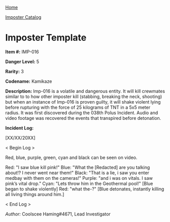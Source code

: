 [Home](../index.md)

[Imposter Catalog](Imp-log.md)

# Imposter Template

**Item #:** 
IMP-016

**Danger Level:** 5

**Rarity:** 3

**Codename:** 
Kamikaze

**Description:** 
Imp-016 is a volatile and dangerous entity. It will kill crewmates similar to to how other imposter kill (stabbing, breaking the neck, shooting) but when an instance of Imp-016 is proven guilty, it will shake violent lying before rupturing with the force of 25 kilograms of TNT in a 5x5 meter radius. It was first discovered during the 038th Polus Incident. Audio and video footage was recovered the events that transpired before detonation.

**Incident Log:**

[XX/XX/20XX]

< Begin Log >

Red, blue, purple, green, cyan and black can be seen on video.

Red: "I saw blue kill pink!"
Blue: "What the [Redacted] are you talking about!? I never went near them!"
Black: "That is a lie, i saw you enter medbay with them on the cameras!"
Purple: "and i was on vitals. I saw pink’s vital drop."
Cyan: "Lets throw him in the Geothermal pool!"
[Blue began to shake violently]
Red: "what the-?"
[Blue detonates, instantly killing all living things around him.]

< End Log >

*Author:* Coolscee Haming#4671, Lead Investigator
